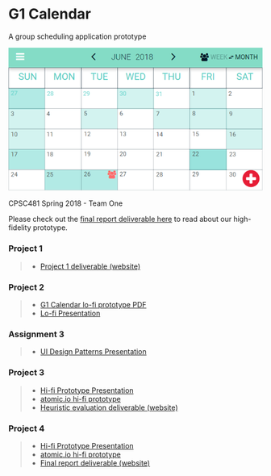 # G1 Calendar
A group scheduling application prototype

![alt text](https://raw.githubusercontent.com/bnthp/CPSC481/master/project4/img/header.png "G1 Calendar")


CPSC481 Spring 2018 - Team One


Please check out the [final report deliverable here](https://bnthp.github.io/CPSC481/project4) to read about our high-fidelity prototype.


### Project 1
> * <a href="https://bnthp.github.io/CPSC481/project1" target="_blank" title="Project 1 submission">Project 1 deliverable (website)</a>

### Project 2
> * <a href="https://bnthp.github.io/CPSC481/project2/cpsc481_mockup_final_final.pdf" target="_blank" title="Project 2 submission">G1 Calendar lo-fi prototype PDF</a>
> * <a href="https://docs.google.com/presentation/d/1SemA3AltB0vDnfNiirHedPjUQmIS1jleA4FMR_AbcIU/edit?usp=sharing" target="_blank" title="Project 2 presentation">Lo-fi Presentation</a>

### Assignment 3
> * <a href="https://docs.google.com/presentation/d/1ml2QtP58nekjfr7XHQNd0wrzNgSjbsOIWDs4-iw4x20/edit?usp=sharing" target="_blank" title="A3: UI Design Patterns">UI Design Patterns Presentation</a>

### Project 3
> * <a href="https://docs.google.com/presentation/d/161EYCS6AfcJ5vqrLZGPGh6hu2Q1RMnFn7i9hjh7mzFY/edit?usp=sharing" target="_blank" title="P3: Hi-Fi">Hi-fi Prototype Presentation</a>
> * <a href="https://app.atomic.io/d/RUbVVYo71QEN" target="_blank" title="P3: Hi-Fi">atomic.io hi-fi prototype</a>
> * <a href="https://bnthp.github.io/CPSC481/project3" target="_blank" title="P3 heuristic evaluation">Heuristic evaluation deliverable (website)</a>

### Project 4
> * <a href="https://docs.google.com/presentation/d/1sBFQddb7hdmKVnZ84_rb59Dnh1dDq4Xp8X2EPK9kitA/edit?usp=sharing" target="_blank" title="P3: Hi-Fi">Hi-fi Prototype Presentation</a>
> * <a href="https://app.atomic.io/d/fZNZluVO26hG" target="_blank" title="P3: Hi-Fi">atomic.io hi-fi prototype</a>
> * <a href="https://bnthp.github.io/CPSC481/project4" target="_blank" title="P4: final report deliverable">Final report deliverable (website)</a>
